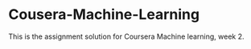 # Cousera-Machine-Learning

This is the assignment solution for Coursera Machine learning, week 2. 
